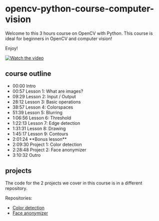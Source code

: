 # opencv-python-course-computer-vision

Welcome to this 3 hours course on OpenCV with Python. This course is ideal for beginners in OpenCV and computer vision!

Enjoy!

[![Watch the video](https://img.youtube.com/vi/eDIj5LuIL4A/0.jpg)](https://www.youtube.com/watch?v=eDIj5LuIL4A)

## course outline

- 00:00 Intro
- 00:57 Lesson 1: What are images?
- 09:29 Lesson 2: Input / Output
- 28:12 Lesson 3: Basic operations
- 38:57 Lesson 4: Colorspaces
- 51:39 Lesson 5: Blurring
- 1:06:56 Lesson 6: Threshold
- 1:22:13 Lesson 7: Edge detection
- 1:31:31 Lesson 8: Drawing
- 1:45:17 Lesson 9: Contours
- 2:01:24 \*\*Bonus lesson\*\*
- 2:09:30 Project 1: Color detection
- 2:28:48 Project 2: Face anonymizer
- 3:10:32 Outro

## projects

The code for the 2 projects we cover in this course is in a different repository.

Repositories:

- [Color detection](https://github.com/computervisioneng/color-detection-opencv)
- [Face anonymizer](https://github.com/computervisioneng/face-anonymizer-ptyhon)
